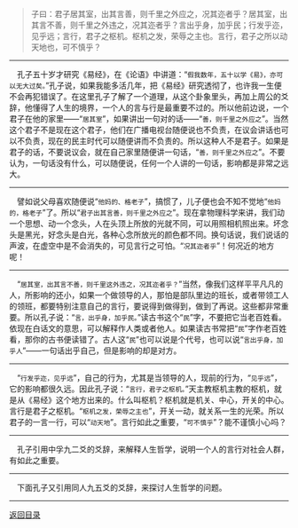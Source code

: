 > 子曰：君子居其室，出其言善，则千里之外应之，况其迩者乎？居其室，出其言不善，则千里之外违之，况其迩者乎？言出乎身，加乎民；行发乎迩，见乎远；言行，君子之枢机。枢机之发，荣辱之主也。言行，君子之所以动天地也，可不慎乎？
___
&emsp;孔子五十岁才研究《易经》，在《论语》中讲道：“``假我数年，五十以学《易》，亦可以无大过矣。``”孔子说，如果我能多活几年，把《易经》研究透彻了，也许我一生便不会再犯错误了。在这里孔子了解了一个道理，从这个卦象里头，再加上周公的爻辞，他懂得了人生的境界，一个人的言与行是最重要不过的。所以他前边说，一个君子在他的家里——“``居其室``”，如果讲出一句对的话——“``善，则千里之外应之``”。当然这个君子不是现在这个君子，他们在广播电视台随便说也不负责，在议会讲话也可以不负责，现在的民主时代可以随便讲而不负责的。所以这种人不是君子。如果是君子的话，不要说议会，就在自己家里随便讲一句话，“``善，则千里之外应之``”。不要认为，一句话没有什么，可以随便说，任何一个人讲的一句话，影响都是非常之远大。
___
&emsp;譬如说父母喜欢随便说“``他妈的、格老子``”，搞惯了，儿子便也会不知不觉地“``他妈的，格老子``”了。所以“``君子出其言善，则千里之外应之``”。现在拿物理科学来讲，我们动一个思想、动一个念头，人在头顶上所放的光就不同，可以用照相机照出来。坏念头是黑光，好念头是白光，各种心念所放光的颜色都不同。换句话说，我们说话的声波，在虚空中是不会消失的，可见言行之可怕。“``况其迩者乎``”！何况近的地方呢！
___
&emsp;“``居其室，出其言不善，则千里这外违之，况其迩者乎？``”当然，像我们这样平平凡凡的人，所影响的还小，如果一个做领导的人，那怕是部队里边的班长，或者带领工人的领班，都要特别注意自己的言行，要说得到做得到，做到了再说。这些都非常重要。所以孔子说：“``言，出乎身，加乎民。``”读古书这个“``民``”字，不要把它当老百姓看。依现在白话文的意思，可以解释作人类或者他人。如果读古书常把“``民``”字作老百姓看，那你的古书便读错了。古人这“``民``”也可以说是个代号，也可以说“``言出乎身，加乎人``”——一句话出乎自己，但是影响的却是对方。
___
&emsp;“``行发乎迩，见乎远``”，自己的行为，尤其是当领导的人，现前的行为，“``见乎远``”，它的影响都很久远。因此孔子说：“``言行，君子之枢机。``”天主教枢机主教的枢机，就是从《易经》这个地方出来的。什么叫枢机？枢机就是机关、中心，开关的中心。言行是君子之枢机。“``枢机之发，荣辱之主也``”，开关一动，就关系一生的光荣。所以君子的一言一行，可以“``动天地``”。言行如此之重要，“``可不慎乎``”？能不谨慎小心吗？
___
&emsp;孔子引用中孚九二爻的爻辞，来解释人生哲学，说明一个人的言行对社会人群，有如此之重要。
___
&emsp;下面孔子又引用同人九五爻的爻辞，来探讨人生哲学的问题。
___
[返回目录](../../master/README.md#目录)